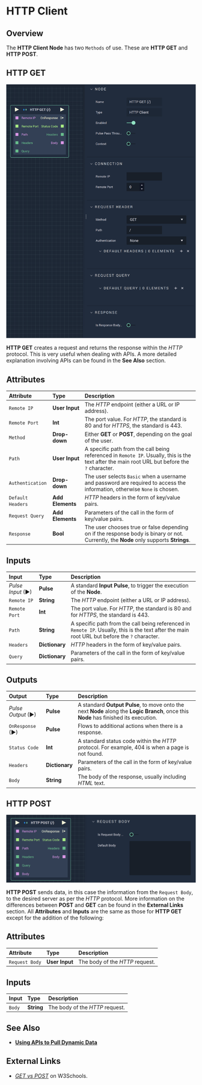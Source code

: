 # HTTP Client

## Overview

The **HTTP Client Node** has two `Methods` of use. These are **HTTP GET** and **HTTP POST**.

## HTTP GET

![The HTTP GET Node.](../../../.gitbook/assets/httpget.png)

**HTTP GET** creates a request and returns the response within the _HTTP_ protocol. This is very useful when dealing with APIs. A more detailed explanation involving APIs can be found in the **See Also** section.

## Attributes

| Attribute | Type | Description |
| :--- | :--- | :--- |
| `Remote IP` | **User Input** | The _HTTP_ endpoint \(either a URL or IP address\). |
| `Remote Port` | **Int** | The port value. For _HTTP_, the standard is 80 and for *HTTPS*, the standard is 443. |
| `Method` | **Drop-down** | Either **GET** or **POST**, depending on the goal of the user. |
| `Path` | **User Input** | A specific path from the call being referenced in `Remote IP`. Usually, this is the text after the main root URL but before the `?` character. |
| `Authentication` | **Drop-down** | The user selects `Basic` when a username and password are required to access the information, otherwise `None` is chosen. |
| `Default Headers` | **Add Elements** | _HTTP_ headers in the form of key/value pairs. |
| `Request Query` | **Add Elements** | Parameters of the call in the form of key/value pairs. |
| `Response` | **Bool** | The user chooses true or false depending on if the response body is binary or not. Currently, the **Node** only supports **Strings**. |

## Inputs

| Input | Type | Description |
| :--- | :--- | :--- |
| _Pulse Input_ \(►\) | **Pulse** | A standard **Input Pulse**, to trigger the execution of the **Node**. |
| `Remote IP` | **String** | The _HTTP_ endpoint \(either a URL or IP address\). |
| `Remote Port` | **Int** | The port value. For _HTTP_, the standard is 80 and for *HTTPS*, the standard is 443. |
| `Path` | **String** | A specific path from the call being referenced in `Remote IP`. Usually, this is the text after the main root URL but before the `?` character. |
| `Headers` | **Dictionary** | _HTTP_ headers in the form of key/value pairs. |
| `Query` | **Dictionary** | Parameters of the call in the form of key/value pairs. |

## Outputs

| Output | Type | Description |
| :--- | :--- | :--- |
| _Pulse Output_ \(►\) | **Pulse** | A standard **Output Pulse**, to move onto the next **Node** along the **Logic Branch**, once this **Node** has finished its execution. |
| `OnResponse` \(►\) | **Pulse** | Flows to additional actions when there is a response. |
| `Status Code` | **Int** | A standard status code within the _HTTP_ protocol. For example, 404 is when a page is not found. |
| `Headers` | **Dictionary** | Parameters of the call in the form of key/value pairs. |
| `Body` | **String** | The body of the response, usually including _HTML_ text. |

## HTTP POST

![The HTTP POST Node.](../../../.gitbook/assets/httppost.png)

**HTTP POST** sends data, in this case the information from the `Request Body`, to the desired server as per the _HTTP_ protocol. More information on the differences between **POST** and **GET** can be found in the **External Links** section. All **Attributes** and **Inputs** are the same as those for **HTTP GET** except for the addition of the following:

## Attributes

| Attribute | Type | Description |
| :--- | :--- | :--- |
| `Request Body` | **User Input** | The body of the _HTTP_ request. |

## Inputs

| Input | Type | Description |
| :--- | :--- | :--- |
| `Body` | **String** | The body of the _HTTP_ request. |

## See Also

* [**Using APIs to Pull Dynamic Data**](https://docs.incari.com/incari-studio/v/2021.3-unreleased/demo-projects/using-apis-to-pull-dynamic-data#http-get)

## External Links

* [_GET vs POST_](https://www.w3schools.com/tags/ref_httpmethods.asp) on W3Schools.


